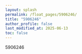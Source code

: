 ```yaml
---
layout: splash
permalink: /float_pages/5906246/
title: "5906246"
author_profile: false
last_modified_at: 2025-06-13
toc: false
---
```

 
5906246

